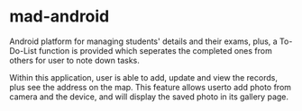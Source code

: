 # mad-android

Android platform for managing students' details and their exams, plus, a To-Do-List function is provided which seperates the completed ones from others for user to note down tasks.

Within this application, user is able to add, update and view the records, plus see the address on the map. This feature allows userto add photo from camera and the device, and will display the saved photo in its gallery page.

